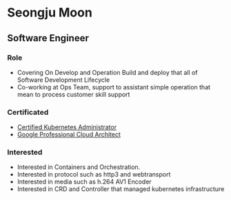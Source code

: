 # Seongju Moon

## Software Engineer
### Role
* Covering On Develop and Operation Build and deploy that all of Software Development Lifecycle
* Co-working at Ops Team, support to assistant simple operation that mean to process customer skill support

### Certificated
 - [Certified Kubernetes Administrator](https://www.youracclaim.com/badges/956acded-b748-473c-9ebd-fb2f2ef60b4c)
 - [Google Professional Cloud Architect](https://www.credential.net/99a85c8f-805e-4802-b421-4f6eebe9c4a9)

### Interested
- Interested in Containers and Orchestration.
- Interested in protocol such as http3 and webtransport
- Interested in media such as h.264 AV1 Encoder
- Interested in CRD and Controller that managed kubernetes infrastructure
